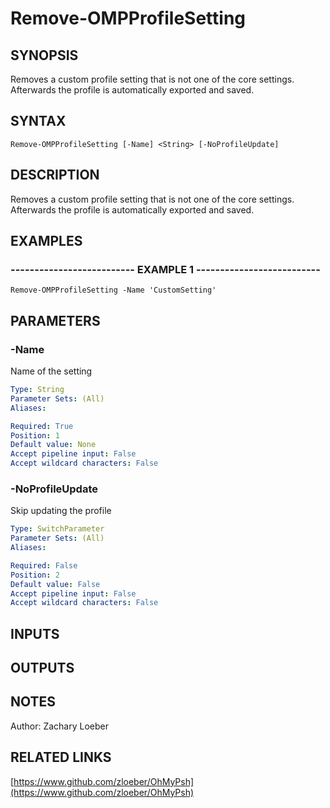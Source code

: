 ﻿---
external help file: OhMyPsh-help.xml
Module Name: OhMyPsh
online version: https://www.github.com/zloeber/OhMyPsh
schema: 2.0.0
---

# Remove-OMPProfileSetting

## SYNOPSIS
Removes a custom profile setting that is not one of the core settings.
Afterwards the profile is automatically exported and saved.

## SYNTAX

```
Remove-OMPProfileSetting [-Name] <String> [-NoProfileUpdate]
```

## DESCRIPTION
Removes a custom profile setting that is not one of the core settings.
Afterwards the profile is automatically exported and saved.

## EXAMPLES

### -------------------------- EXAMPLE 1 --------------------------
```
Remove-OMPProfileSetting -Name 'CustomSetting'
```

## PARAMETERS

### -Name
Name of the setting

```yaml
Type: String
Parameter Sets: (All)
Aliases: 

Required: True
Position: 1
Default value: None
Accept pipeline input: False
Accept wildcard characters: False
```

### -NoProfileUpdate
Skip updating the profile

```yaml
Type: SwitchParameter
Parameter Sets: (All)
Aliases: 

Required: False
Position: 2
Default value: False
Accept pipeline input: False
Accept wildcard characters: False
```

## INPUTS

## OUTPUTS

## NOTES
Author: Zachary Loeber

## RELATED LINKS

[https://www.github.com/zloeber/OhMyPsh](https://www.github.com/zloeber/OhMyPsh)

